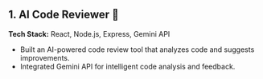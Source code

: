 ## 1. AI Code Reviewer 🤖  
**Tech Stack:** React, Node.js, Express, Gemini API  
- Built an AI-powered code review tool that analyzes code and suggests improvements.  
- Integrated Gemini API for intelligent code analysis and feedback.  